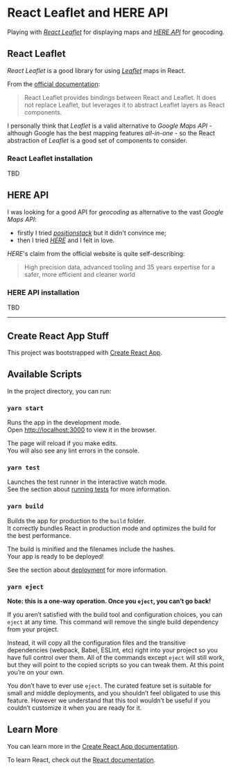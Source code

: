 # React Leaflet and HERE API
Playing with *[React Leaflet](https://react-leaflet.js.org/)* for displaying maps and *[HERE API](https://www.here.com/)* for geocoding.

## React Leaflet
*React Leaflet* is a good library for using *[Leaflet](https://leafletjs.com/)* maps in React.

From the [official documentation](https://react-leaflet.js.org/docs/start-introduction/):
> React Leaflet provides bindings between React and Leaflet. It does not replace Leaflet, but leverages it to abstract Leaflet layers as React components.

I personally think that *Leaflet* is a valid alternative to *Google Maps API* - although Google has the best mapping features *all-in-one* - so the React abstraction of *Leaflet* is a good set of components to consider.

### React Leaflet installation
TBD

## HERE API
I was looking for a good API for *geocoding* as alternative to the vast *Google Maps API*:
* firstly I tried *[positionstack](https://positionstack.com/)* but it didn't convince me;
* then I tried *[HERE](https://www.here.com/)* and I felt in love.

*HERE*'s claim from the official website is quite self-describing:
> High precision data, advanced tooling and 35 years expertise for a safer, more efficient and cleaner world

### HERE API installation
TBD

***

## Create React App Stuff
This project was bootstrapped with [Create React App](https://github.com/facebook/create-react-app).

## Available Scripts

In the project directory, you can run:

### `yarn start`

Runs the app in the development mode.\
Open [http://localhost:3000](http://localhost:3000) to view it in the browser.

The page will reload if you make edits.\
You will also see any lint errors in the console.

### `yarn test`

Launches the test runner in the interactive watch mode.\
See the section about [running tests](https://facebook.github.io/create-react-app/docs/running-tests) for more information.

### `yarn build`

Builds the app for production to the `build` folder.\
It correctly bundles React in production mode and optimizes the build for the best performance.

The build is minified and the filenames include the hashes.\
Your app is ready to be deployed!

See the section about [deployment](https://facebook.github.io/create-react-app/docs/deployment) for more information.

### `yarn eject`

**Note: this is a one-way operation. Once you `eject`, you can’t go back!**

If you aren’t satisfied with the build tool and configuration choices, you can `eject` at any time. This command will remove the single build dependency from your project.

Instead, it will copy all the configuration files and the transitive dependencies (webpack, Babel, ESLint, etc) right into your project so you have full control over them. All of the commands except `eject` will still work, but they will point to the copied scripts so you can tweak them. At this point you’re on your own.

You don’t have to ever use `eject`. The curated feature set is suitable for small and middle deployments, and you shouldn’t feel obligated to use this feature. However we understand that this tool wouldn’t be useful if you couldn’t customize it when you are ready for it.

## Learn More

You can learn more in the [Create React App documentation](https://facebook.github.io/create-react-app/docs/getting-started).

To learn React, check out the [React documentation](https://reactjs.org/).
